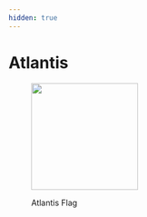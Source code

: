 ```yaml
---
hidden: true
---
```


# Atlantis

<figure><img src="../../../../../.gitbook/assets/image (59).png" alt="" width="188"><figcaption><p>Atlantis Flag</p></figcaption></figure>

